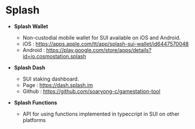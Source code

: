 # Splash

- **Splash Wallet**

  - Non-custodial mobile wallet for SUI available on iOS and Android.
  - iOS : https://apps.apple.com/tt/app/splash-sui-wallet/id6447570048
  - Android : https://play.google.com/store/apps/details?id=io.cosmostation.splash

- **Splash Dash**

  - SUI staking dashboard.
  - Page : https://dash.splash.im
  - Github : https://github.com/soaryong-c/gamestation-tool

- **Splash Functions**
  - API for using functions implemented in typeccript in SUI on other platforms
